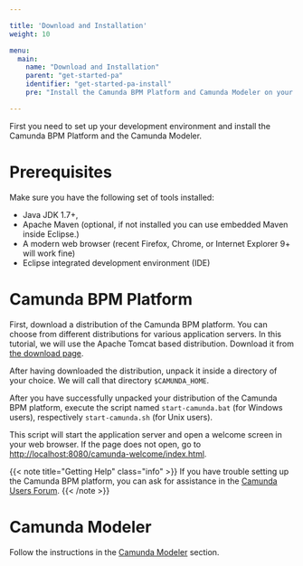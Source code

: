 ```yaml
---

title: 'Download and Installation'
weight: 10

menu:
  main:
    name: "Download and Installation"
    parent: "get-started-pa"
    identifier: "get-started-pa-install"
    pre: "Install the Camunda BPM Platform and Camunda Modeler on your machine."

---
```


First you need to set up your development environment and install the Camunda BPM Platform and the Camunda Modeler.


# Prerequisites

Make sure you have the following set of tools installed:

* Java JDK 1.7+,
* Apache Maven (optional, if not installed you can use embedded Maven inside Eclipse.)
* A modern web browser (recent Firefox, Chrome, or Internet Explorer 9+ will work fine)
* Eclipse integrated development environment (IDE)


# Camunda BPM Platform

First, download a distribution of the Camunda BPM platform. You can choose from different distributions for various application servers. In this tutorial, we will use the Apache Tomcat based distribution. Download it from [the download page](https://camunda.org/download).

After having downloaded the distribution, unpack it inside a directory of your choice. We will call that directory `$CAMUNDA_HOME`.

After you have successfully unpacked your distribution of the Camunda BPM platform, execute the script named `start-camunda.bat` (for Windows users), respectively `start-camunda.sh` (for Unix users).

This script will start the application server and open a welcome screen in your web browser. If the page does not open, go to [http://localhost:8080/camunda-welcome/index.html](http://localhost:8080/camunda-welcome/index.html).

{{< note title="Getting Help" class="info" >}}
If you have trouble setting up the Camunda BPM platform, you can ask for assistance in the [Camunda Users Forum](https://camunda.org/community/forum.html).
{{< /note >}}


# Camunda Modeler

Follow the instructions in the [Camunda Modeler](/manual/latest/installation/camunda-modeler) section.
